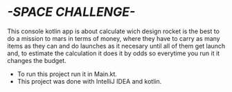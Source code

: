 # *-SPACE CHALLENGE-*
This console kotlin app is about calculate wich design rocket is the best to do a mission to mars in terms of money, where 
they have to carry as many items as they can and do launches as it necesary until all of them get launch and, to estimate the calculation
it does it by odds so everytime you run it it changes the budget.

- To run this project run it in Main.kt.
- This project was done with IntelliJ IDEA and kotlin.
